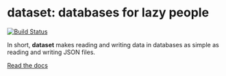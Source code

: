 dataset: databases for lazy people
==================================

[![Build Status](https://api.travis-ci.org/pudo/dataset.png)](https://travis-ci.org/pudo/dataset)

In short, **dataset** makes reading and writing data in databases as simple as reading and writing JSON files.

[Read the docs](https://dataset.readthedocs.org/)


